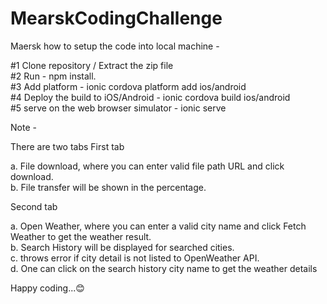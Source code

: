 # MearskCodingChallenge

Maersk
how to setup the code into local machine -

#1 Clone repository / Extract the zip file                                
#2 Run - npm install.                            
#3 Add platform - ionic cordova platform add ios/android                             
#4 Deploy the build to iOS/Android - ionic cordova build ios/android                          
#5 serve on the web browser simulator - ionic serve                           

Note -

There are two tabs
First tab

a. File download, where you can enter valid file path URL and click download.                           
b. File transfer will be shown in the percentage.                             

Second tab

a. Open Weather, where you can enter a valid city name and click Fetch Weather to get the weather result.             
b. Search History will be displayed for searched cities.                            
c. throws error if city detail is not listed to OpenWeather API.                              
d. One can click on the search history city name to get the weather details                       

Happy coding...😊
